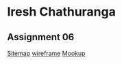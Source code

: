 # Iresh Chathuranga
## Assignment 06
[Sitemap](https://www.gloomaps.com/eRvRtA4moQ)
[wireframe]()
[Mookup](https://www.figma.com/design/l2FWxvWts9JleQLKtVGktg/POS-System?node-id=0-1&t=xtqBgIOkpr7bTT6Z-1)

